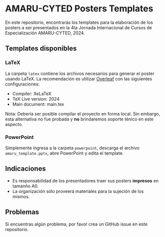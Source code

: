 # AMARU-CYTED Posters Templates

En este repositorio, encontrarás los templates para la elaboración de los posters a ser presentados en la 4ta Jornada Internacional de Cursos de Especialización AMARU-CYTED, 2024.

## Templates disponibles

### LaTeX

La carpeta `latex` contiene los archivos necesarios para generar el poster usando LaTeX. La recomendación es utilizar [Overleaf](https://www.overleaf.com/) con las siguientes configuraciones:

* Compiler: XeLaTeX
* TeX Live version: 2024
* Main document: main.tex

Nota: Debería ser posible compilar el proyecto en forma local. Sin embargo, esta alternativa no fue probada y **no** brindaremos soporte ténico en este aspecto.

### PowerPoint

Simplemente ingresa a la carpeta `powerpoint`, descarga el archivo `amaru_template.pptx`, abre PowerPoint y edita el template.

## Indicaciones

* Es responsabilidad de los presentadores traer sus posters **impresos** en tamanño A0.
* La organización sólo proveerá materiales para la sujeción de los mismos.

## Problemas

Si encuentras algún problema, por favor crea un GitHub issue en este repositorio. 
